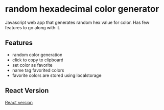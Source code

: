 # random hexadecimal color generator
Javascript web app that generates random hex value for color. Has few features to go along with it.

## Features
- random color generation
- click to copy to clipboard 
- set color as favorite
- name tag favorited colors
- favorite colors are stored using localstorage

## React Version
[React version](https://github.com/YoungDev7/hex-gen-react)


